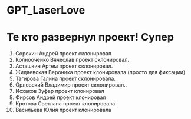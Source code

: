 # GPT_LaserLove

# Те кто развернул проект! Супер

1. Сорокин Андрей проект склонировал
2. Колнооченко Вячеслав проект склонировал.
3. Асташкин Артем проект склонировал.
4. Жидяевская Вероника проект клонировала (просто для фиксации)
5. Тагирова Галина проект склонировала.
6. Орловский Владимир проект склонировал..
7. Исхаков Зуфар проект клонировал
8. Фирсов Андрей проект клонировал
9. Кротова Светлана проект клонировала
10. Васильева Юлия проект клонировала